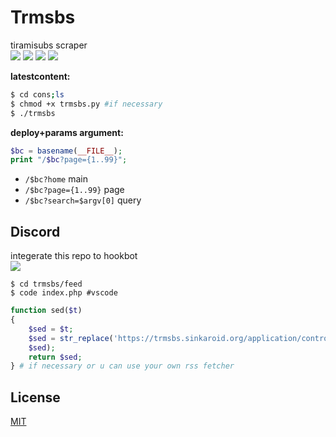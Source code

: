 # Trmsbs  
tiramisubs scraper  
![](https://img.shields.io/badge/codename-tiramisu-ff69b4) ![](https://img.shields.io/github/last-commit/sinkaroid/trmsbs) ![](https://img.shields.io/badge/php-%3E%3D5.3.9-blue.svg) ![](https://img.shields.io/pypi/pyversions/3)  

**latestcontent:**
```sh
$ cd cons;ls
$ chmod +x trmsbs.py #if necessary
$ ./trmsbs
```  
**deploy+params argument:**
```php
$bc = basename(__FILE__);
print "/$bc?page={1..99}"; 
```  
- `/$bc?home` main  
- `/$bc?page={1..99}` page  
- `/$bc?search=$argv[0]` query  

## Discord
integerate this repo to hookbot  
![](https://1.bp.blogspot.com/-7yKAX1JOhtE/XXV7F2PUeBI/AAAAAAAAJro/pt2r3NgRBhUonB4H-nbXpS85jldPPs5kACLcBGAs/s1600/Screenshot_130.png)

```
$ cd trmsbs/feed
$ code index.php #vscode
```  
```php
function sed($t)
{
    $sed = $t;
    $sed = str_replace('https://trmsbs.sinkaroid.org/application/controllers/get.php?anti=', 'yoursite',    
	$sed);
    return $sed;
} # if necessary or u can use your own rss fetcher
```


## License
[MIT](https://choosealicense.com/licenses/mit/)
